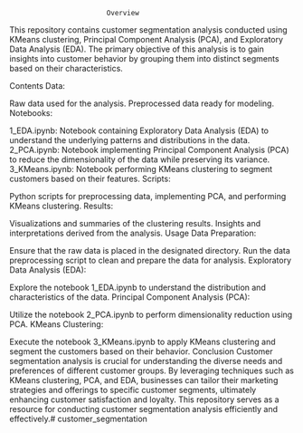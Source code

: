                             Overview
This repository contains customer segmentation analysis conducted using KMeans clustering, Principal Component Analysis (PCA), and Exploratory Data Analysis (EDA). The primary objective of this analysis is to gain insights into customer behavior by grouping them into distinct segments based on their characteristics.

Contents
Data:

Raw data used for the analysis.
Preprocessed data ready for modeling.
Notebooks:

1_EDA.ipynb: Notebook containing Exploratory Data Analysis (EDA) to understand the underlying patterns and distributions in the data.
2_PCA.ipynb: Notebook implementing Principal Component Analysis (PCA) to reduce the dimensionality of the data while preserving its variance.
3_KMeans.ipynb: Notebook performing KMeans clustering to segment customers based on their features.
Scripts:

Python scripts for preprocessing data, implementing PCA, and performing KMeans clustering.
Results:

Visualizations and summaries of the clustering results.
Insights and interpretations derived from the analysis.
Usage
Data Preparation:

Ensure that the raw data is placed in the designated directory.
Run the data preprocessing script to clean and prepare the data for analysis.
Exploratory Data Analysis (EDA):

Explore the notebook 1_EDA.ipynb to understand the distribution and characteristics of the data.
Principal Component Analysis (PCA):

Utilize the notebook 2_PCA.ipynb to perform dimensionality reduction using PCA.
KMeans Clustering:

Execute the notebook 3_KMeans.ipynb to apply KMeans clustering and segment the customers based on their behavior.
Conclusion
Customer segmentation analysis is crucial for understanding the diverse needs and preferences of different customer groups. By leveraging techniques such as KMeans clustering, PCA, and EDA, businesses can tailor their marketing strategies and offerings to specific customer segments, ultimately enhancing customer satisfaction and loyalty. This repository serves as a resource for conducting customer segmentation analysis efficiently and effectively.# customer_segmentation
